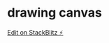 # drawing canvas

[Edit on StackBlitz ⚡️](https://stackblitz.com/edit/drawing-with-mouse-on-canvas-v3gkk7)
